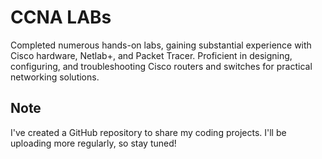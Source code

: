 # CCNA LABs
Completed numerous hands-on labs, gaining substantial experience with Cisco hardware, Netlab+, and Packet Tracer. Proficient in designing, configuring, and troubleshooting Cisco routers and switches for practical networking solutions.

## Note
I've created a GitHub repository to share my coding projects. I'll be uploading more regularly, so stay tuned!
